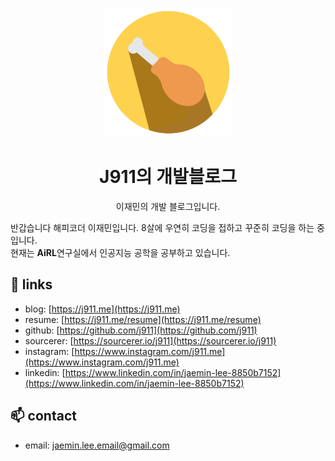 <p align="center">
  <img src="assets/image/logo-round.png">
  <h1 align="center">J911의 개발블로그</h1>
  <p align="center">이재민의 개발 블로그입니다.</p>
</p>

반갑습니다 해피코더 이재민입니다. 8살에 우연히 코딩을 접하고 꾸준히 코딩을 하는 중입니다.    
현재는 **AiRL**연구실에서 인공지능 공학을 공부하고 있습니다.

## :link: links
- blog: [https://j911.me](https://j911.me)
- resume: [https://j911.me/resume](https://j911.me/resume)
- github: [https://github.com/j911](https://github.com/j911)
- sourcerer: [https://sourcerer.io/j911](https://sourcerer.io/j911)
- instagram: [https://www.instagram.com/j911.me](https://www.instagram.com/j911.me)
- linkedin: [https://www.linkedin.com/in/jaemin-lee-8850b7152](https://www.linkedin.com/in/jaemin-lee-8850b7152)

## :mailbox: contact
- email: jaemin.lee.email@gmail.com
